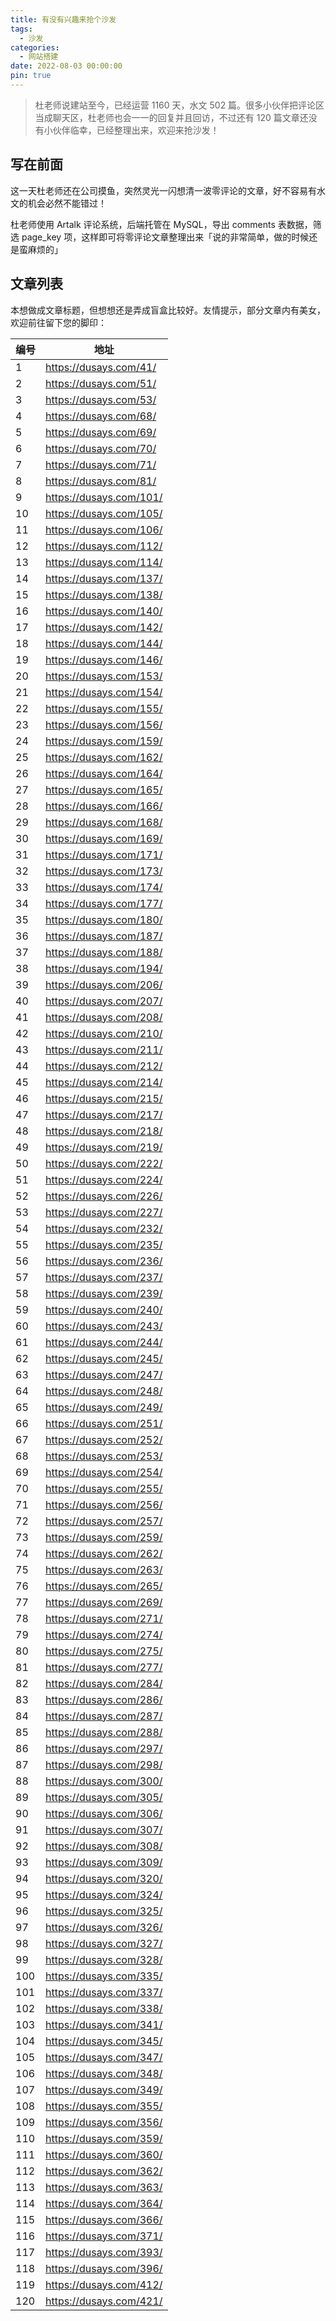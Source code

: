 ```yaml
---
title: 有没有兴趣来抢个沙发
tags:
  - 沙发
categories:
  - 网站搭建
date: 2022-08-03 00:00:00
pin: true
---
```


> 杜老师说建站至今，已经运营 1160 天，水文 502 篇。很多小伙伴把评论区当成聊天区，杜老师也会一一的回复并且回访，不过还有 120 篇文章还没有小伙伴临幸，已经整理出来，欢迎来抢沙发！

<!-- more -->

## 写在前面

这一天杜老师还在公司摸鱼，突然灵光一闪想清一波零评论的文章，好不容易有水文的机会必然不能错过！

杜老师使用 Artalk 评论系统，后端托管在 MySQL，导出 comments 表数据，筛选 page_key 项，这样即可将零评论文章整理出来「说的非常简单，做的时候还是蛮麻烦的」

## 文章列表

本想做成文章标题，但想想还是弄成盲盒比较好。友情提示，部分文章内有美女，欢迎前往留下您的脚印：

| 编号 | 地址 |
| - | - |
| 1   | https://dusays.com/41/ |
| 2   | https://dusays.com/51/ |
| 3   | https://dusays.com/53/ |
| 4   | https://dusays.com/68/ |
| 5   | https://dusays.com/69/ |
| 6   | https://dusays.com/70/ |
| 7   | https://dusays.com/71/ |
| 8   | https://dusays.com/81/ |
| 9   | https://dusays.com/101/ |
| 10  | https://dusays.com/105/ |
| 11  | https://dusays.com/106/ |
| 12  | https://dusays.com/112/ |
| 13  | https://dusays.com/114/ |
| 14  | https://dusays.com/137/ |
| 15  | https://dusays.com/138/ |
| 16  | https://dusays.com/140/ |
| 17  | https://dusays.com/142/ |
| 18  | https://dusays.com/144/ |
| 19  | https://dusays.com/146/ |
| 20  | https://dusays.com/153/ |
| 21  | https://dusays.com/154/ |
| 22  | https://dusays.com/155/ |
| 23  | https://dusays.com/156/ |
| 24  | https://dusays.com/159/ |
| 25  | https://dusays.com/162/ |
| 26  | https://dusays.com/164/ |
| 27  | https://dusays.com/165/ |
| 28  | https://dusays.com/166/ |
| 29  | https://dusays.com/168/ |
| 30  | https://dusays.com/169/ |
| 31  | https://dusays.com/171/ |
| 32  | https://dusays.com/173/ |
| 33  | https://dusays.com/174/ |
| 34  | https://dusays.com/177/ |
| 35  | https://dusays.com/180/ |
| 36  | https://dusays.com/187/ |
| 37  | https://dusays.com/188/ |
| 38  | https://dusays.com/194/ |
| 39  | https://dusays.com/206/ |
| 40  | https://dusays.com/207/ |
| 41  | https://dusays.com/208/ |
| 42  | https://dusays.com/210/ |
| 43  | https://dusays.com/211/ |
| 44  | https://dusays.com/212/ |
| 45  | https://dusays.com/214/ |
| 46  | https://dusays.com/215/ |
| 47  | https://dusays.com/217/ |
| 48  | https://dusays.com/218/ |
| 49  | https://dusays.com/219/ |
| 50  | https://dusays.com/222/ |
| 51  | https://dusays.com/224/ |
| 52  | https://dusays.com/226/ |
| 53  | https://dusays.com/227/ |
| 54  | https://dusays.com/232/ |
| 55  | https://dusays.com/235/ |
| 56  | https://dusays.com/236/ |
| 57  | https://dusays.com/237/ |
| 58  | https://dusays.com/239/ |
| 59  | https://dusays.com/240/ |
| 60  | https://dusays.com/243/ |
| 61  | https://dusays.com/244/ |
| 62  | https://dusays.com/245/ |
| 63  | https://dusays.com/247/ |
| 64  | https://dusays.com/248/ |
| 65  | https://dusays.com/249/ |
| 66  | https://dusays.com/251/ |
| 67  | https://dusays.com/252/ |
| 68  | https://dusays.com/253/ |
| 69  | https://dusays.com/254/ |
| 70  | https://dusays.com/255/ |
| 71  | https://dusays.com/256/ |
| 72  | https://dusays.com/257/ |
| 73  | https://dusays.com/259/ |
| 74  | https://dusays.com/262/ |
| 75  | https://dusays.com/263/ |
| 76  | https://dusays.com/265/ |
| 77  | https://dusays.com/269/ |
| 78  | https://dusays.com/271/ |
| 79  | https://dusays.com/274/ |
| 80  | https://dusays.com/275/ |
| 81  | https://dusays.com/277/ |
| 82  | https://dusays.com/284/ |
| 83  | https://dusays.com/286/ |
| 84  | https://dusays.com/287/ |
| 85  | https://dusays.com/288/ |
| 86  | https://dusays.com/297/ |
| 87  | https://dusays.com/298/ |
| 88  | https://dusays.com/300/ |
| 89  | https://dusays.com/305/ |
| 90  | https://dusays.com/306/ |
| 91  | https://dusays.com/307/ |
| 92  | https://dusays.com/308/ |
| 93  | https://dusays.com/309/ |
| 94  | https://dusays.com/320/ |
| 95  | https://dusays.com/324/ |
| 96  | https://dusays.com/325/ |
| 97  | https://dusays.com/326/ |
| 98  | https://dusays.com/327/ |
| 99  | https://dusays.com/328/ |
| 100 | https://dusays.com/335/ |
| 101 | https://dusays.com/337/ |
| 102 | https://dusays.com/338/ |
| 103 | https://dusays.com/341/ |
| 104 | https://dusays.com/345/ |
| 105 | https://dusays.com/347/ |
| 106 | https://dusays.com/348/ |
| 107 | https://dusays.com/349/ |
| 108 | https://dusays.com/355/ |
| 109 | https://dusays.com/356/ |
| 110 | https://dusays.com/359/ |
| 111 | https://dusays.com/360/ |
| 112 | https://dusays.com/362/ |
| 113 | https://dusays.com/363/ |
| 114 | https://dusays.com/364/ |
| 115 | https://dusays.com/366/ |
| 116 | https://dusays.com/371/ |
| 117 | https://dusays.com/393/ |
| 118 | https://dusays.com/396/ |
| 119 | https://dusays.com/412/ |
| 120 | https://dusays.com/421/ |